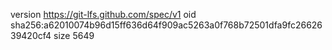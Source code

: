 version https://git-lfs.github.com/spec/v1
oid sha256:a62010074b96d15ff636d64f909ac5263a0f768b72501dfa9fc2662639420cf4
size 5649

